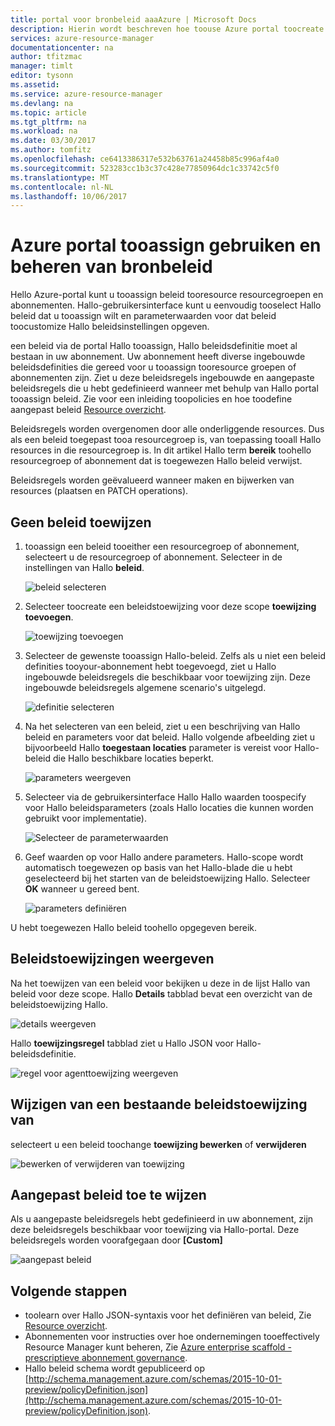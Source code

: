 ```yaml
---
title: portal voor bronbeleid aaaAzure | Microsoft Docs
description: Hierin wordt beschreven hoe toouse Azure portal toocreate en beheren van Resource Manager-beleid. Beleidsregels kunnen worden toegepast op Hallo abonnement of de resource-groepen.
services: azure-resource-manager
documentationcenter: na
author: tfitzmac
manager: timlt
editor: tysonn
ms.assetid: 
ms.service: azure-resource-manager
ms.devlang: na
ms.topic: article
ms.tgt_pltfrm: na
ms.workload: na
ms.date: 03/30/2017
ms.author: tomfitz
ms.openlocfilehash: ce6413386317e532b63761a24458b85c996af4a0
ms.sourcegitcommit: 523283cc1b3c37c428e77850964dc1c33742c5f0
ms.translationtype: MT
ms.contentlocale: nl-NL
ms.lasthandoff: 10/06/2017
---
```

# <a name="use-azure-portal-tooassign-and-manage-resource-policies"></a>Azure portal tooassign gebruiken en beheren van bronbeleid
Hello Azure-portal kunt u tooassign beleid tooresource resourcegroepen en abonnementen. Hallo-gebruikersinterface kunt u eenvoudig tooselect Hallo beleid dat u tooassign wilt en parameterwaarden voor dat beleid toocustomize Hallo beleidsinstellingen opgeven. 

een beleid via de portal Hallo tooassign, Hallo beleidsdefinitie moet al bestaan in uw abonnement. Uw abonnement heeft diverse ingebouwde beleidsdefinities die gereed voor u tooassign tooresource groepen of abonnementen zijn. Ziet u deze beleidsregels ingebouwde en aangepaste beleidsregels die u hebt gedefinieerd wanneer met behulp van Hallo portal tooassign beleid. Zie voor een inleiding toopolicies en hoe toodefine aangepast beleid [Resource overzicht](resource-manager-policy.md).

Beleidsregels worden overgenomen door alle onderliggende resources. Dus als een beleid toegepast tooa resourcegroep is, van toepassing tooall Hallo resources in die resourcegroep is. In dit artikel Hallo term **bereik** toohello resourcegroep of abonnement dat is toegewezen Hallo beleid verwijst. 

Beleidsregels worden geëvalueerd wanneer maken en bijwerken van resources (plaatsen en PATCH operations).

## <a name="assign-a-policy"></a>Geen beleid toewijzen

1. tooassign een beleid tooeither een resourcegroep of abonnement, selecteert u de resourcegroep of abonnement. Selecteer in de instellingen van Hallo **beleid**.

   ![beleid selecteren](./media/resource-manager-policy-portal/select-policies.png)

2. Selecteer toocreate een beleidstoewijzing voor deze scope **toewijzing toevoegen**.

   ![toewijzing toevoegen](./media/resource-manager-policy-portal/add-assignment.png)

3. Selecteer de gewenste tooassign Hallo-beleid. Zelfs als u niet een beleid definities tooyour-abonnement hebt toegevoegd, ziet u Hallo ingebouwde beleidsregels die beschikbaar voor toewijzing zijn. Deze ingebouwde beleidsregels algemene scenario's uitgelegd.

   ![definitie selecteren](./media/resource-manager-policy-portal/select-definition.png)

4. Na het selecteren van een beleid, ziet u een beschrijving van Hallo beleid en parameters voor dat beleid. Hallo volgende afbeelding ziet u bijvoorbeeld Hallo **toegestaan locaties** parameter is vereist voor Hallo-beleid die Hallo beschikbare locaties beperkt.

   ![parameters weergeven](./media/resource-manager-policy-portal/show-parameters.png)

5. Selecteer via de gebruikersinterface Hallo Hallo waarden toospecify voor Hallo beleidsparameters (zoals Hallo locaties die kunnen worden gebruikt voor implementatie).

   ![Selecteer de parameterwaarden](./media/resource-manager-policy-portal/select-parameters.png)

6. Geef waarden op voor Hallo andere parameters. Hallo-scope wordt automatisch toegewezen op basis van het Hallo-blade die u hebt geselecteerd bij het starten van de beleidstoewijzing Hallo. Selecteer **OK** wanneer u gereed bent.

   ![parameters definiëren](./media/resource-manager-policy-portal/define-parameters.png)

  U hebt toegewezen Hallo beleid toohello opgegeven bereik.

## <a name="view-policy-assignments"></a>Beleidstoewijzingen weergeven

Na het toewijzen van een beleid voor bekijken u deze in de lijst Hallo van beleid voor deze scope. Hallo **Details** tabblad bevat een overzicht van de beleidstoewijzing Hallo.

![details weergeven](./media/resource-manager-policy-portal/show-details.png)

Hallo **toewijzingsregel** tabblad ziet u Hallo JSON voor Hallo-beleidsdefinitie.

![regel voor agenttoewijzing weergeven](./media/resource-manager-policy-portal/show-assignment-rule.png)

## <a name="change-an-existing-policy-assignment"></a>Wijzigen van een bestaande beleidstoewijzing van

selecteert u een beleid toochange **toewijzing bewerken** of **verwijderen**

![bewerken of verwijderen van toewijzing](./media/resource-manager-policy-portal/edit-delete-policy.png)

## <a name="assign-custom-policies"></a>Aangepast beleid toe te wijzen

Als u aangepaste beleidsregels hebt gedefinieerd in uw abonnement, zijn deze beleidsregels beschikbaar voor toewijzing via Hallo-portal. Deze beleidsregels worden voorafgegaan door **[Custom]**

![aangepast beleid](./media/resource-manager-policy-portal/show-custom-policy.png)

## <a name="next-steps"></a>Volgende stappen
* toolearn over Hallo JSON-syntaxis voor het definiëren van beleid, Zie [Resource overzicht](resource-manager-policy.md).
* Abonnementen voor instructies over hoe ondernemingen tooeffectively Resource Manager kunt beheren, Zie [Azure enterprise scaffold - prescriptieve abonnement governance](resource-manager-subscription-governance.md).
* Hallo beleid schema wordt gepubliceerd op [http://schema.management.azure.com/schemas/2015-10-01-preview/policyDefinition.json](http://schema.management.azure.com/schemas/2015-10-01-preview/policyDefinition.json). 

